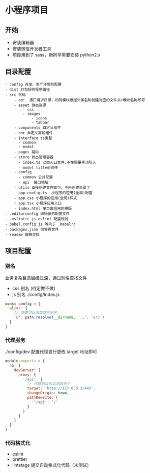 # 小程序项目

## 开始

- 安装编辑器
- 安装微信开发者工具
- 项目用到了 sass，新同学需要安装 python2.x

## 目录配置

    - config 开发、生产环境的配置
    - dist 打包好的程序路径
    - src 代码
        - api  接口请求目录，相同模块根据业务名称创建对应的文件夹+模块名称即可
        - asset 静态资源
            - css
            - images
                - icons
                - tabbar
        - components 自定义组件
        - hoc 自定义高阶组件
        - interface ts类型
          - common
          - model
        - pages 路由
        - store 状态管理容器
          - index.ts 动态入口文件,不在需要手动引入
          - model title必须传
        - config 
          - common 公共配置
          - api  接口地址
        - utils 直接创建文件即可，不用创建目录了
        - app.config.ts  小程序的应用(全局)配置
        - app.css 小程序的应用(全局)样式
        - app.tsx 小程序应用入口
        - index.html 单页面应用的模版
    - .editorconfig 编辑器的配置文件
    - .eslintrc.js eslint 配置规则
    - babel.config.js 等同于 .babelrc
    - packages.json 包管理文件
    - readme 解释文档

## 项目配置

### 别名

业务复杂目录层级过深，通过别名查找文件

- css 别名 (待定做不做)
- js 别名
  ./config/index.js

```js
const config = {
  alias: {
    // 需要可以添加其他别名
    '@': path.resolve(__dirname, '..', 'src')
  }
}
```

### 代理服务

./config/dev
配置代理自行更改 target 地址即可

```js
module.exports = {
  h5: {
    devServer: {
      proxy: {
        '/api': {
          // 代理地址可以添加多个
          target: 'http://127.0.0.1/443',
          changeOrigin: true,
          pathRewrite: {
            '^/api': '/'
          }
        }
      }
    }
  }
}
```

### 代码格式化

- eslint
- prettier
- lintstage 提交自动格式化代码（未测试）
